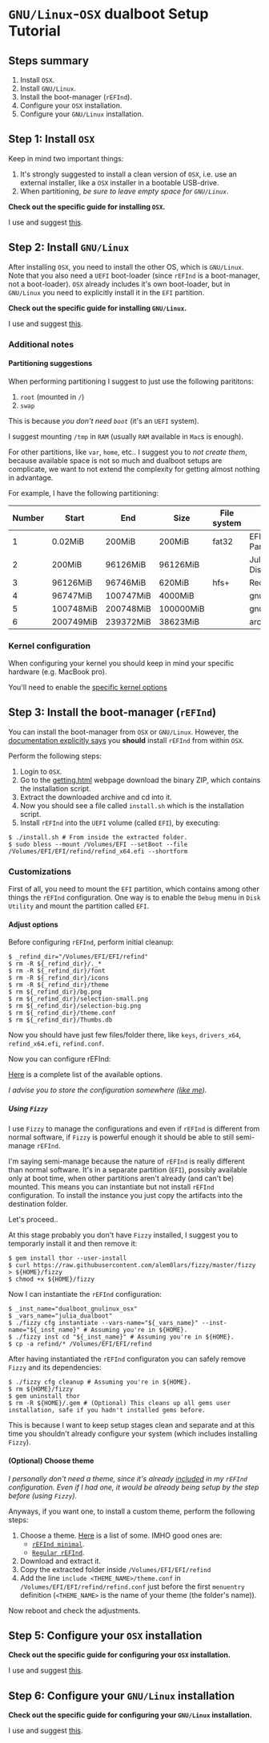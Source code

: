 # `GNU/Linux`-`OSX` dualboot Setup Tutorial

## Steps summary

1. Install `OSX`.
2. Install `GNU/Linux`.
3. Install the boot-manager (`rEFInd`).
4. Configure your `OSX` installation.
5. Configure your `GNU/Linux` installation.

## Step 1: Install `OSX`

Keep in mind two important things:

1. It's strongly suggested to install a clean version of `OSX`, i.e. use an external installer, like a `OSX` installer in a bootable USB-drive.
2. When partitioning, *be sure to leave empty space for `GNU/Linux`*.

**Check out the specific guide for installing `OSX`.**

I use and suggest [this](../osx/installation/README.md).

## Step 2: Install `GNU/Linux`

After installing `OSX`, you need to install the other OS, which is `GNU/Linux`.
Note that you also need a `UEFI` boot-loader (since `rEFInd` is a boot-manager, not a boot-loader). `OSX` already includes it's own boot-loader, but in `GNU/Linux` you need to explicitly install it in the `EFI` partition.

**Check out the specific guide for installing `GNU/Linux`.**

I use and suggest [this](../gentoo/installation/README.md).

### Additional notes

#### Partitioning suggestions

When performing partitioning I suggest to just use the following parititons:

1. `root` (mounted in `/`)
2. `swap`

This is because *you don't need `boot`* (it's an `UEFI` system).

I suggest mounting `/tmp` in `RAM` (usually `RAM` available in `Mac`s is enough).

For other partitions, like `var`, `home`, etc.. I suggest you to *not create them*, because available space is not so much and dualboot setups are complicate, we want to not extend the complexity for getting almost nothing in advantage.

For example, I have the following partitioning:

| Number |   Start   |   End     | Size      | File system | Name                 | Flags |
|--------|-----------|-----------|-----------|-------------|----------------------|-------|
|   1    | 0.02MiB   | 200MiB    | 200MiB    |    fat32    | EFI System Partition |  boot |
|   2    | 200MiB    | 96126MiB  | 96126MiB  |             | Julia Main Disk      |       |
|   3    | 96126MiB  | 96746MiB  | 620MiB    |    hfs+     | Recovery HD          |       |
|   4    | 96747MiB  | 100747MiB | 4000MiB   |             | gnulinux_swap        |       |
|   5    | 100748MiB | 200748MiB | 100000MiB |             | gnulinux_root        |       | 
|   6    | 200749MiB | 239372MiB | 38623MiB  |             | archive              |       |

### Kernel configuration

When configuring your kernel you should keep in mind your specific hardware (e.g. MacBook pro).

You'll need to enable the [specific kernel options](https://wiki.gentoo.org/wiki/Apple_Macbook_Pro_Retina#Kernel_Configuration)

## Step 3: Install the boot-manager (`rEFInd`)

You can install the boot-manager from `OSX` or `GNU/Linux`. However, the [documentation explicitly says](http://rodsbooks.com/refind/installing.html#installsh) you **should** install `rEFInd` from within `OSX`.

Perform the following steps:

1. Login to `OSX`.
2. Go to the [getting.html](http://rodsbooks.com/refind/getting.html) webpage download the binary ZIP, which contains the installation script.
3. Extract the downloaded archive and cd into it.
4. Now you should see a file called `install.sh` which is the installation script.
5. Install `rEFInd` into the `UEFI` volume (called `EFI`), by executing:
   
  ```ShellSession
  $ ./install.sh # From inside the extracted folder.
  $ sudo bless --mount /Volumes/EFI --setBoot --file /Volumes/EFI/EFI/refind/refind_x64.efi --shortform
  ```

### Customizations

First of all, you need to mount the `EFI` partition, which contains among other things the `rEFInd` configuration. One way is to enable the `Debug` menu in `Disk Utility` and mount the partition called `EFI`.

#### Adjust options

Before configuring `rEFInd`, perform initial cleanup:

```ShellSession
$ _refind_dir="/Volumes/EFI/EFI/refind"
$ rm -R ${_refind_dir}/._*
$ rm -R ${_refind_dir}/font
$ rm -R ${_refind_dir}/icons
$ rm -R ${_refind_dir}/theme
$ rm ${_refind_dir}/bg.png
$ rm ${_refind_dir}/selection-small.png
$ rm ${_refind_dir}/selection-big.png
$ rm ${_refind_dir}/theme.conf
$ rm ${_refind_dir}/Thumbs.db
```

Now you should have just few files/folder there, like `keys`, `drivers_x64`, `refind_x64.efi`, `refind.conf`.

Now you can configure rEFInd:

[Here](http://www.rodsbooks.com/refind/configfile.html#adjusting) is a complete list of the available options.

*I advise you to store the configuration somewhere ([like me](https://github.com/alem0lars/configs/tree/master/refind)).*

##### Using `Fizzy`

I use `Fizzy` to manage the configurations and even if `rEFInd` is different from normal software, if `Fizzy` is powerful enough it should be able to still semi-manage `rEFInd`.

I'm saying semi-manage because the nature of `rEFInd` is really different than normal software. It's in a separate partition (`EFI`), possibly available only at boot time, when other partitions aren't already (and can't be) mounted. This means you can instantiate but not install `rEFInd` configuration. To install the instance you just copy the artifacts into the destination folder.

Let's proceed..

At this stage probably you don't have `Fizzy` installed, I suggest you to temporarly install it and then remove it:

```ShellSession
$ gem install thor --user-install
$ curl https://raw.githubusercontent.com/alem0lars/fizzy/master/fizzy > ${HOME}/fizzy
$ chmod +x ${HOME}/fizzy
```

Now I can instantiate the `rEFInd` configuration:

```ShellSession
$ _inst_name="dualboot_gnulinux_osx"
$ _vars_name="julia_dualboot"
$ ./fizzy cfg instantiate --vars-name="${_vars_name}" --inst-name="${_inst_name}" # Assuming you're in ${HOME}.
$ ./fizzy inst cd "${_inst_name}" # Assuming you're in ${HOME}.
$ cp -a refind/* /Volumes/EFI/EFI/refind
```

After having instantiated the `rEFInd` configuraton you can safely remove `Fizzy` and its dependencies:

```ShellSession
$ ./fizzy cfg cleanup # Assuming you're in ${HOME}.
$ rm ${HOME}/fizzy
$ gem uninstall thor
$ rm -R ${HOME}/.gem # (Optional) This cleans up all gems user installation, safe if you hadn't installed gems before.
```

This is because I want to keep setup stages clean and separate and at this time you shouldn't already configure your system (which includes installing `Fizzy`).

#### (Optional) Choose theme

*I personally don't need a theme, since it's already [included](https://github.com/alem0lars/configs/tree/master/refind/theme) in my `rEFInd` configuration. Even if I had one, it would be already being setup by the step before (using `Fizzy`).*

Anyways, if you want one, to install a custom theme, perform the following steps:

1. Choose a theme.
   [Here](http://rodsbooks.com/refind/themes.html) is a list of some.
   IMHO good ones are:
   * [`rEFInd minimal`](https://github.com/EvanPurkhiser/rEFInd-minimal).
   * [`Regular rEFInd`](http://munlik.deviantart.com/art/Regular-rEFInd-theme-512091944).
1. Download and extract it.
2. Copy the extracted folder inside `/Volumes/EFI/EFI/refind`
3. Add the line `include <THEME_NAME>/theme.conf` in `/Volumes/EFI/EFI/refind/refind.conf` just before the first `menuentry` definition (`<THEME_NAME>` is the name of your theme (the folder's name)).

Now reboot and check the adjustments.

## Step 5: Configure your `OSX` installation

**Check out the specific guide for configuring your `OSX` installation.**

I use and suggest [this](../osx/configuration/README.md).

## Step 6: Configure your `GNU/Linux` installation

**Check out the specific guide for configuring your `GNU/Linux` installation.**

I use and suggest [this](../gentoo/configuration/README.md).
